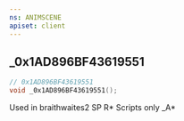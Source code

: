 ```yaml
---
ns: ANIMSCENE
apiset: client
---
```

## _0x1AD896BF43619551

```c
// 0x1AD896BF43619551
void _0x1AD896BF43619551();
```

Used in braithwaites2 SP R* Scripts only
_A*




